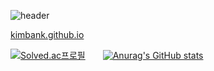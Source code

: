 <!--
**kimbank/kimbank** is a ✨ _special_ ✨ repository because its `README.md` (this file) appears on your GitHub profile.

Here are some ideas to get you started:

- 🔭 I’m currently working on ...
- 🌱 I’m currently learning ...
- 👯 I’m looking to collaborate on ...
- 🤔 I’m looking for help with ...
- 💬 Ask me about ...
- 📫 How to reach me: ...
- 😄 Pronouns: ...
- ⚡ Fun fact: ...
-->

![header](https://capsule-render.vercel.app/api?type=waving&reversal=true&color=ffffff&text=金恩行&height=300&fontSize=100&animation=fadeIn&fontColor=000000)

[kimbank.github.io](https://kimbank.github.io/)

[![Solved.ac프로필](http://mazassumnida.wtf/api/v2/generate_badge?boj=banlxx)](https://solved.ac/banlxx)　　[![Anurag's GitHub stats](https://github-readme-stats.vercel.app/api?username=kimbank&theme=gotham&line_height=21&show_icons=true)](https://github.com/kimbank)


